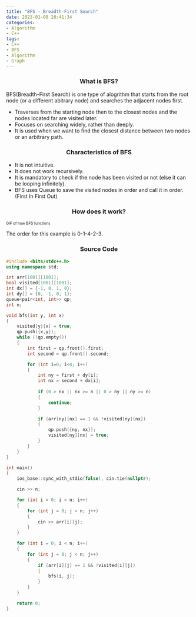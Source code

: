 ```yaml
---
title: "BFS - Breadth-First Search"
date: 2023-01-08 20:41:34
categories:
- Algorithm
- C++
tags:
- C++
- BFS
- Algorithm
- Graph
---
```


### <center>What is BFS?</center>

BFS(Breadth-First Search) is one type of alogrithm that starts from the root node (or a different abitrary node) and searches the adjacent nodes first.
* Traverses from the starting node then to the closest nodes and the nodes located far are visited later.
* Focuses on searching widely, rather than deeply.
* It is used when we want to find the closest distance between two nodes or an arbitrary path.

### <center>Characteristics of BFS</center>

* It is not intuitive.
* It does not work recursively.
* It is mandatory to check if the node has been visited or not (else it can be looping infinitely).
* BFS uses Queue to save the visited nodes in order and call it in order. (First In First Out)

### <center>How does it work?</center>
<!-- <img src="https://media.discordapp.net/attachments/1057833095505645569/1061835681472720979/bfs.gif?width=908&height=511"> -->
<font size="1">GIF of how BFS functions</font>

The order for this example is 0-1-4-2-3.

### <center>Source Code</center>
```cpp
#include <bits/stdc++.h>
using namespace std;

int arr[1001][1001];
bool visited[1001][1001];
int dx[] = {-1, 0, 1, 0};
int dy[] = {0, -1, 0, 1};
queue<pair<int, int>> qp;
int n;

void bfs(int y, int x)
{
    visited[y][x] = true;
    qp.push({x,y});
    while (!qp.empty())
    {
        int first = qp.front().first;
        int second = qp.front().second;

        for (int i=0; i<4; i++)
        {
            int ny = first + dy[i];
            int nx = second + dx[i];
            
            if (0 > nx || nx >= n || 0 > ny || ny >= n)
            {
                continue;
            }

            if (arr[ny][nx] == 1 && !visited[ny][nx])
            {
                qp.push({ny, nx});
                visited[ny][nx] = true;
            }
        }
    }
}

int main()
{
    ios_base::sync_with_stdio(false), cin.tie(nullptr);

    cin >> n;

    for (int i = 0; i < n; i++)
    {
        for (int j = 0; j < n; j++)
        {
            cin >> arr[i][j];
        }
    }

    for (int i = 0; i < n; i++)
    {
        for (int j = 0; j < n; j++)
        {
            if (arr[i][j] == 1 && !visited[i][j])
            {
                bfs(i, j);
            }
        }
    }

    return 0;
}
```
